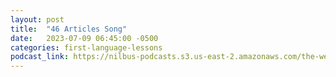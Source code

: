 ```yaml
---
layout: post
title:  "46 Articles Song"
date:   2023-07-09 06:45:00 -0500
categories: first-language-lessons
podcast_link: https://nilbus-podcasts.s3.us-east-2.amazonaws.com/the-well-trained-mind/First%20Language%20Lessons/46%20Articles%20Song.mp3
---
```

